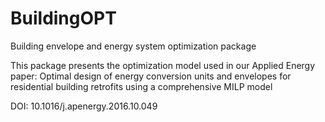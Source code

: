 # BuildingOPT
Building envelope and energy system optimization package

This package presents the optimization model used in our Applied Energy paper:
Optimal design of energy conversion units and envelopes for residential building retrofits using a comprehensive MILP model

DOI: 10.1016/j.apenergy.2016.10.049

